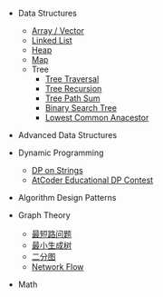 - Data Structures
    - [Array / Vector](./data-structures/vector.md)
    - [Linked List]()
    - [Heap]()
    - [Map]()
    - Tree
        - [Tree Traversal](./tree/tree-traversal.md)
        - [Tree Recursion](./tree/tree-recursion.md)
        - [Tree Path Sum](./tree/tree-path-sum.md)
        - [Binary Search Tree](./tree/binary-search-tree.md)
        - [Lowest Common Anacestor](./tree/lowest-common-ancestor.md)
- Advanced Data Structures

- Dynamic Programming
    - [DP on Strings](./dynamic-programming/string-dp.md)
    - [AtCoder Educational DP Contest](./dynamic-programming/atcoder-educational-dp.md)
- Algorithm Design Patterns

- Graph Theory
    - [最短路问题](./graph-theory/最短路问题.md)
    - [最小生成树](./graph-theory/最小生成树.md)
    - [二分图](./graph-theory/二分图.md)
    - [Network Flow](./graph-theory/network-flow.md)

- Math